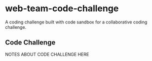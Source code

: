 # web-team-code-challenge

A coding challenge built with code sandbox for a collaborative coding challenge.

## Code Challenge
NOTES ABOUT CODE CHALLENGE HERE

